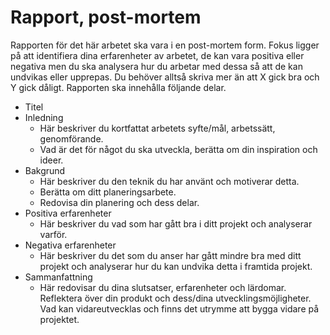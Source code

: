 # Rapport, post-mortem

Rapporten för det här arbetet ska vara i en post-mortem form. Fokus ligger på att identifiera dina erfarenheter av arbetet, de kan vara positiva eller negativa men du ska analysera hur du arbetar med dessa så att de kan undvikas eller upprepas. Du behöver alltså skriva mer än att X gick bra och Y gick dåligt. Rapporten ska innehålla följande delar.

* Titel
* Inledning
    - Här beskriver du kortfattat arbetets syfte/mål, arbetssätt, genomförande.
    - Vad är det för något du ska utveckla, berätta om din inspiration och ideer.
* Bakgrund
    - Här beskriver du den teknik du har använt och motiverar detta.
    - Berätta om ditt planeringsarbete.
    - Redovisa din planering och dess delar.
* Positiva erfarenheter
    - Här beskriver du vad som har gått bra i ditt projekt och analyserar varför.
* Negativa erfarenheter
    - Här beskriver du det som du anser har gått mindre bra med ditt projekt och analyserar hur du kan undvika detta i framtida projekt.
* Sammanfattning
    - Här redovisar du dina slutsatser, erfarenheter och lärdomar. Reflektera över din produkt och dess/dina utvecklingsmöjligheter. Vad kan vidareutvecklas och finns det utrymme att bygga vidare på projektet.

